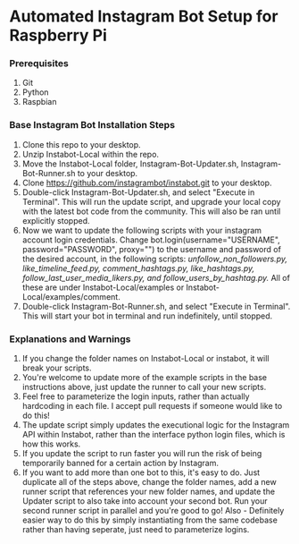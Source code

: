 # Automated Instagram Bot Setup for Raspberry Pi

### Prerequisites
1. Git
2. Python
3. Raspbian

### Base Instagram Bot Installation Steps
1. Clone this repo to your desktop.
2. Unzip Instabot-Local within the repo.
3. Move the Instabot-Local folder, Instagram-Bot-Updater.sh, Instagram-Bot-Runner.sh to your desktop.
4. Clone https://github.com/instagrambot/instabot.git to your desktop.
5. Double-click Instagram-Bot-Updater.sh, and select "Execute in Terminal". This will run the update script, and upgrade your local copy with the latest bot code from the community. This will also be ran until explicitly stopped.
6. Now we want to update the following scripts with your instagram account login credentials. Change bot.login(username="USERNAME", password="PASSWORD", proxy="") to the username and password of the desired account, in the following scripts: *unfollow_non_followers.py, like_timeline_feed.py, comment_hashtags.py, like_hashtags.py, follow_last_user_media_likers.py, and follow_users_by_hashtag.py.* All of these are under Instabot-Local/examples or Instabot-Local/examples/comment.
7. Double-click Instagram-Bot-Runner.sh, and select "Execute in Terminal". This will start your bot in terminal and run indefinitely, until stopped.

### Explanations and Warnings
1. If you change the folder names on Instabot-Local or instabot, it will break your scripts.
2. You're welcome to update more of the example scripts in the base instructions above, just update the runner to call your new scripts.
3. Feel free to parameterize the login inputs, rather than actually hardcoding in each file. I accept pull requests if someone would like to do this!
4. The update script simply updates the executional logic for the Instagram API within Instabot, rather than the interface python login files, which is how this works.
5. If you update the script to run faster you will run the risk of being temporarily banned for a certain action by Instagram.
6. If you want to add more than one bot to this, it's easy to do. Just duplicate all of the steps above, change the folder names, add a new runner script that references your new folder names, and update the Updater script to also take into account your second bot. Run your second runner script in parallel and you're good to go! Also - Definitely easier way to do this by simply instantiating from the same codebase rather than having seperate, just need to parameterize logins.
